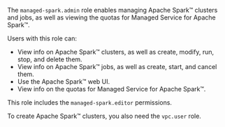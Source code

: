 The `managed-spark.admin` role enables managing Apache Spark™ clusters and jobs, as well as viewing the quotas for Managed Service for Apache Spark™.

Users with this role can:
* View info on Apache Spark™ clusters, as well as create, modify, run, stop, and delete them.
* View info on Apache Spark™ jobs, as well as create, start, and cancel them.
* Use the Apache Spark™ web UI.
* View info on the quotas for Managed Service for Apache Spark™.

This role includes the `managed-spark.editor` permissions.

To create Apache Spark™ clusters, you also need the `vpc.user` role.
